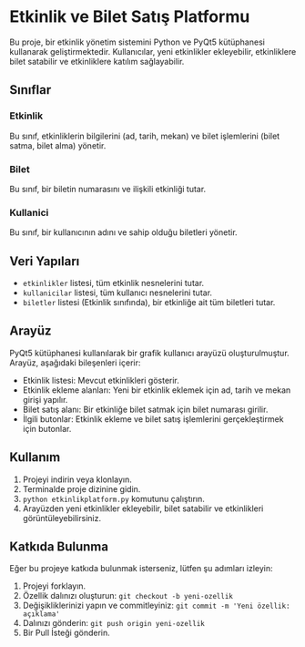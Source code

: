 # Etkinlik ve Bilet Satış Platformu

Bu proje, bir etkinlik yönetim sistemini Python ve PyQt5 kütüphanesi kullanarak geliştirmektedir. Kullanıcılar, yeni etkinlikler ekleyebilir, etkinliklere bilet satabilir ve etkinliklere katılım sağlayabilir.

## Sınıflar

### Etkinlik

Bu sınıf, etkinliklerin bilgilerini (ad, tarih, mekan) ve bilet işlemlerini (bilet satma, bilet alma) yönetir.

### Bilet

Bu sınıf, bir biletin numarasını ve ilişkili etkinliği tutar.

### Kullanici

Bu sınıf, bir kullanıcının adını ve sahip olduğu biletleri yönetir.

## Veri Yapıları

- `etkinlikler` listesi, tüm etkinlik nesnelerini tutar.
- `kullanicilar` listesi, tüm kullanıcı nesnelerini tutar.
- `biletler` listesi (Etkinlik sınıfında), bir etkinliğe ait tüm biletleri tutar.

## Arayüz

PyQt5 kütüphanesi kullanılarak bir grafik kullanıcı arayüzü oluşturulmuştur. Arayüz, aşağıdaki bileşenleri içerir:

- Etkinlik listesi: Mevcut etkinlikleri gösterir.
- Etkinlik ekleme alanları: Yeni bir etkinlik eklemek için ad, tarih ve mekan girişi yapılır.
- Bilet satış alanı: Bir etkinliğe bilet satmak için bilet numarası girilir.
- İlgili butonlar: Etkinlik ekleme ve bilet satış işlemlerini gerçekleştirmek için butonlar.

## Kullanım

1. Projeyi indirin veya klonlayın.
2. Terminalde proje dizinine gidin.
3. `python etkinlikplatform.py` komutunu çalıştırın.
4. Arayüzden yeni etkinlikler ekleyebilir, bilet satabilir ve etkinlikleri görüntüleyebilirsiniz.

## Katkıda Bulunma

Eğer bu projeye katkıda bulunmak isterseniz, lütfen şu adımları izleyin:

1. Projeyi forklayın.
2. Özellik dalınızı oluşturun: `git checkout -b yeni-ozellik`
3. Değişikliklerinizi yapın ve commitleyiniz: `git commit -m 'Yeni özellik: açıklama'`
4. Dalınızı gönderin: `git push origin yeni-ozellik`
5. Bir Pull İsteği gönderin.
